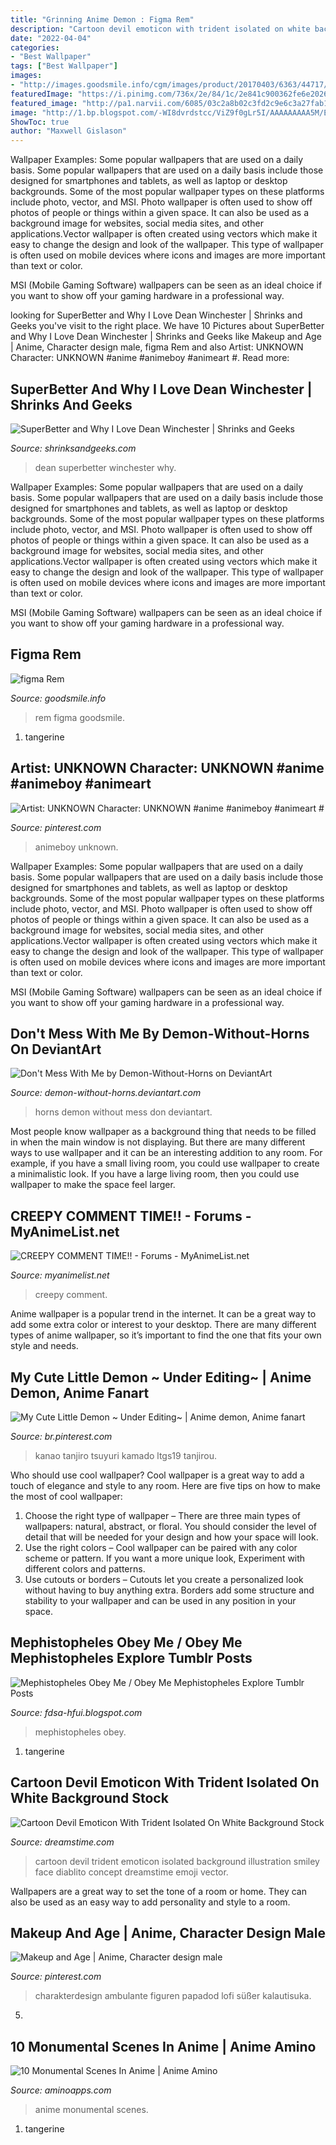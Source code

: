 ```yaml
---
title: "Grinning Anime Demon : Figma Rem"
description: "Cartoon devil emoticon with trident isolated on white background stock"
date: "2022-04-04"
categories:
- "Best Wallpaper"
tags: ["Best Wallpaper"]
images:
- "http://images.goodsmile.info/cgm/images/product/20170403/6363/44717/large/25c81e6b39fbcfc1265ce08acdb69ecc.jpg"
featuredImage: "https://i.pinimg.com/736x/2e/84/1c/2e841c900362fe6e202600eadd9cfa54.jpg"
featured_image: "http://pa1.narvii.com/6085/03c2a8b02c3fd2c9e6c3a27fab1db36234e856c9_hq.gif"
image: "http://1.bp.blogspot.com/-WI8dvrdstcc/ViZ9f0gLr5I/AAAAAAAAA5M/EIBQryUy-p0/s1600/dean.jpg"
ShowToc: true
author: "Maxwell Gislason"
---
```



Wallpaper Examples: Some popular wallpapers that are used on a daily basis.
Some popular wallpapers that are used on a daily basis include those designed for smartphones and tablets, as well as laptop or desktop backgrounds. Some of the most popular wallpaper types on these platforms include photo, vector, and MSI. 
Photo wallpaper is often used to show off photos of people or things within a given space. It can also be used as a background image for websites, social media sites, and other applications.Vector wallpaper is often created using vectors which make it easy to change the design and look of the wallpaper. This type of wallpaper is often used on mobile devices where icons and images are more important than text or color. 

MSI (Mobile Gaming Software) wallpapers can be seen as an ideal choice if you want to show off your gaming hardware in a professional way.

	

		
looking for SuperBetter and Why I Love Dean Winchester | Shrinks and Geeks you've visit to the right place. We have 10 Pictures about SuperBetter and Why I Love Dean Winchester | Shrinks and Geeks like Makeup and Age | Anime, Character design male, figma Rem and also Artist: UNKNOWN Character: UNKNOWN #anime #animeboy #animeart #. Read more:
		
    
## SuperBetter And Why I Love Dean Winchester | Shrinks And Geeks

<img loading=lazy src="http://1.bp.blogspot.com/-WI8dvrdstcc/ViZ9f0gLr5I/AAAAAAAAA5M/EIBQryUy-p0/s1600/dean.jpg" onerror="this.onerror=null;this.src='https://tse3.mm.bing.net/th?id=OIP.mUZHMqXU0guLt9DPHLTP9gHaEK&amp;pid=15.1';" alt="SuperBetter and Why I Love Dean Winchester | Shrinks and Geeks">

_Source: shrinksandgeeks.com_

>dean superbetter winchester why. 

	

Wallpaper Examples: Some popular wallpapers that are used on a daily basis.
Some popular wallpapers that are used on a daily basis include those designed for smartphones and tablets, as well as laptop or desktop backgrounds. Some of the most popular wallpaper types on these platforms include photo, vector, and MSI. 
Photo wallpaper is often used to show off photos of people or things within a given space. It can also be used as a background image for websites, social media sites, and other applications.Vector wallpaper is often created using vectors which make it easy to change the design and look of the wallpaper. This type of wallpaper is often used on mobile devices where icons and images are more important than text or color. 

MSI (Mobile Gaming Software) wallpapers can be seen as an ideal choice if you want to show off your gaming hardware in a professional way.

    
## Figma Rem

<img loading=lazy src="http://images.goodsmile.info/cgm/images/product/20170403/6363/44717/large/25c81e6b39fbcfc1265ce08acdb69ecc.jpg" onerror="this.onerror=null;this.src='https://tse4.mm.bing.net/th?id=OIP.01T1Oq-eqOzLK--v3ii76gHaJ4&amp;pid=15.1';" alt="figma Rem">

_Source: goodsmile.info_

>rem figma goodsmile. 

	

1. tangerine 

    
## Artist: UNKNOWN Character: UNKNOWN #anime #animeboy #animeart #

<img loading=lazy src="https://i.pinimg.com/736x/e6/20/35/e62035faf408224197be999757fb797d.jpg" onerror="this.onerror=null;this.src='https://tse2.mm.bing.net/th?id=OIP.L4E4mK9elYv1UXw0pA3XzwHaKc&amp;pid=15.1';" alt="Artist: UNKNOWN Character: UNKNOWN #anime #animeboy #animeart #">

_Source: pinterest.com_

>animeboy unknown. 

	

Wallpaper Examples: Some popular wallpapers that are used on a daily basis.
Some popular wallpapers that are used on a daily basis include those designed for smartphones and tablets, as well as laptop or desktop backgrounds. Some of the most popular wallpaper types on these platforms include photo, vector, and MSI. 
Photo wallpaper is often used to show off photos of people or things within a given space. It can also be used as a background image for websites, social media sites, and other applications.Vector wallpaper is often created using vectors which make it easy to change the design and look of the wallpaper. This type of wallpaper is often used on mobile devices where icons and images are more important than text or color. 

MSI (Mobile Gaming Software) wallpapers can be seen as an ideal choice if you want to show off your gaming hardware in a professional way.

    
## Don&#039;t Mess With Me By Demon-Without-Horns On DeviantArt

<img loading=lazy src="http://img05.deviantart.net/d060/i/2013/083/1/5/don_t_mess_with_me_by_demon_without_horns-d5z38or.png" onerror="this.onerror=null;this.src='https://tse3.mm.bing.net/th?id=OIP.gxIjeJiPTz8h1akn6k9dPAHaN7&amp;pid=15.1';" alt="Don&#039;t Mess With Me by Demon-Without-Horns on DeviantArt">

_Source: demon-without-horns.deviantart.com_

>horns demon without mess don deviantart. 

	

Most people know wallpaper as a background thing that needs to be filled in when the main window is not displaying. But there are many different ways to use wallpaper and it can be an interesting addition to any room. For example, if you have a small living room, you could use wallpaper to create a minimalistic look. If you have a large living room, then you could use wallpaper to make the space feel larger.

    
## CREEPY COMMENT TIME!! - Forums - MyAnimeList.net

<img loading=lazy src="http://i62.photobucket.com/albums/h93/fold_that_iguana/Anime/demon.jpg" onerror="this.onerror=null;this.src='https://tse3.mm.bing.net/th?id=OIP.7kL37F3YQa7D_-XC27GwsQHaFS&amp;pid=15.1';" alt="CREEPY COMMENT TIME!! - Forums - MyAnimeList.net">

_Source: myanimelist.net_

>creepy comment. 

	

Anime wallpaper is a popular trend in the internet. It can be a great way to add some extra color or interest to your desktop. There are many different types of anime wallpaper, so it’s important to find the one that fits your own style and needs.

    
## My Cute Little Demon ~ Under Editing~ | Anime Demon, Anime Fanart

<img loading=lazy src="https://i.pinimg.com/736x/2e/84/1c/2e841c900362fe6e202600eadd9cfa54.jpg" onerror="this.onerror=null;this.src='https://tse2.mm.bing.net/th?id=OIP.YbVKjY7IZ33mGVJmdc03GgHaJ3&amp;pid=15.1';" alt="My Cute Little Demon ~ Under Editing~ | Anime demon, Anime fanart">

_Source: br.pinterest.com_

>kanao tanjiro tsuyuri kamado ltgs19 tanjirou. 

	

Who should use cool wallpaper?
Cool wallpaper is a great way to add a touch of elegance and style to any room. Here are five tips on how to make the most of cool wallpaper: 
1) Choose the right type of wallpaper – There are three main types of wallpapers: natural, abstract, or floral. You should consider the level of detail that will be needed for your design and how your space will look. 
2) Use the right colors – Cool wallpaper can be paired with any color scheme or pattern. If you want a more unique look, Experiment with different colors and patterns. 
3) Use cutouts or borders – Cutouts let you create a personalized look without having to buy anything extra. Borders add some structure and stability to your wallpaper and can be used in any position in your space.

    
## Mephistopheles Obey Me / Obey Me Mephistopheles Explore Tumblr Posts

<img loading=lazy src="https://ih1.redbubble.net/image.1943921768.3185/poster,504x498,f8f8f8-pad,600x600,f8f8f8.jpg" onerror="this.onerror=null;this.src='https://tse1.mm.bing.net/th?id=OIP.LrkwUATY7v9rw6FAElvN9wHaHa&amp;pid=15.1';" alt="Mephistopheles Obey Me / Obey Me Mephistopheles Explore Tumblr Posts">

_Source: fdsa-hfui.blogspot.com_

>mephistopheles obey. 

	

1. tangerine 

    
## Cartoon Devil Emoticon With Trident Isolated On White Background Stock

<img loading=lazy src="http://thumbs.dreamstime.com/z/cartoon-devil-emoticon-trident-isolated-white-background-illustration-60525765.jpg" onerror="this.onerror=null;this.src='https://tse4.mm.bing.net/th?id=OIP.slpu5HJAwu6m73MhbpNsMgHaH6&amp;pid=15.1';" alt="Cartoon Devil Emoticon With Trident Isolated On White Background Stock">

_Source: dreamstime.com_

>cartoon devil trident emoticon isolated background illustration smiley face diablito concept dreamstime emoji vector. 

	

Wallpapers are a great way to set the tone of a room or home. They can also be used as an easy way to add personality and style to a room.

    
## Makeup And Age | Anime, Character Design Male

<img loading=lazy src="https://i.pinimg.com/originals/3c/f6/6a/3cf66ae5aa0541118c0eef28f32f456e.jpg" onerror="this.onerror=null;this.src='https://tse4.mm.bing.net/th?id=OIP.PMks4H9_wo8W-x7HqSSmXQHaLu&amp;pid=15.1';" alt="Makeup and Age | Anime, Character design male">

_Source: pinterest.com_

>charakterdesign ambulante figuren papadod lofi süßer kalautisuka. 

	

5.

    
## 10 Monumental Scenes In Anime | Anime Amino

<img loading=lazy src="http://pa1.narvii.com/6085/03c2a8b02c3fd2c9e6c3a27fab1db36234e856c9_hq.gif" onerror="this.onerror=null;this.src='https://tse3.mm.bing.net/th?id=OIP.n3iRNDv79IaVLKR-oHYa3QHaHa&amp;pid=15.1';" alt="10 Monumental Scenes In Anime | Anime Amino">

_Source: aminoapps.com_

>anime monumental scenes. 

	

1. tangerine 

